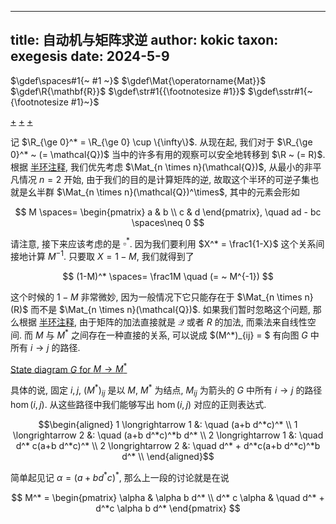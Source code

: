 
---
title: 自动机与矩阵求逆
author: kokic
taxon: exegesis
date: 2024-5-9
---

$\gdef\spaces#1{~ #1 ~}$
$\gdef\Mat{\operatorname{Mat}}$
$\gdef\R{\mathbf{R}}$
$\gdef\str#1{{\footnotesize #1}}$
$\gdef\sstr#1{~{\footnotesize #1}~}$

[+](/linear-algebra/regular-language.md#:embed)
[+](/linear-algebra/semiring.md#:embed)
[+](/linear-algebra/star-semiring.md#:embed)

记 $\R_{\ge 0}^* = \R_{\ge 0} \cup \{\infty\}$. 从现在起, 我们对于 $\R_{\ge 0}^* ~ (= \mathcal{Q})$ 当中的许多有用的观察可以安全地转移到 $\R ~ (= R)$. 根据 [半环注释](/linear-algebra/semiring.md), 我们优先考虑 $\Mat_{n \times n}(\mathcal{Q})$, 从最小的非平凡情况 $n=2$ 开始, 由于我们的目的是计算矩阵的逆, 故取这个半环的可逆子集也就是幺半群 $\Mat_{n \times n}(\mathcal{Q})^\times$,  其中的元素会形如

$$
M \spaces= \begin{pmatrix} a & b \\ c & d \end{pmatrix}, \quad
ad - bc \spaces\neq 0
$$

请注意, 接下来应该考虑的是 $\square^*$. 因为我们要利用 $X^* = \frac1{1-X}$ 这个关系间接地计算 $M^{-1}$. 只要取 $X = 1-M$, 我们就得到了 

$$
(1-M)^* \spaces= \frac1M \quad (= ~ M^{-1})
$$

这个时候的 $1-M$ 非常微妙, 因为一般情况下它只能存在于 $\Mat_{n \times n}(R)$ 而不是 $\Mat_{n \times n}(\mathcal{Q})$.  如果我们暂时忽略这个问题, 那么根据 [半环注释](/linear-algebra/semiring.md), 由于矩阵的加法直接就是 $\mathcal{Q}$ 或者 $R$ 的加法, 而乘法来自线性空间. 而 $M$ 与 $M^*$ 之间存在一种直接的关系, 可以说成 $(M^*)_{ij} = $ 有向图 $G$ 中所有 $i \to j$ 的路径. 

[State diagram $G$ for $M \to M^*$](/linear-algebra/automata-matrix-0001.typ#:block)

具体的说, 固定 $i,j$, $(M^*)_{ij}$ 是以 $M$, $M^*$ 为结点, $M_{ij}$ 为箭头的 $G$ 中所有 $i \to j$ 的路径 $\hom(i,j)$. 从这些路径中我们能够写出 $\hom(i,j)$ 对应的正则表达式. 

$$\begin{aligned}
  1 \longrightarrow 1 &: \quad (a+b d^*c)^* \\
  1 \longrightarrow 2 &: \quad (a+b d^*c)^*b d^* \\
  2 \longrightarrow 1 &: \quad d^* c(a+b d^*c)^* \\
  2 \longrightarrow 2 &: \quad d^* + d^*c(a+b d^*c)^*b d^* \\
\end{aligned}$$

简单起见记 $\alpha = (a+b d^*c)^*$, 那么上一段的讨论就是在说

$$
M^* = \begin{pmatrix}
\alpha & \alpha b d^* \\
d^* c \alpha & \quad d^* + d^*c \alpha b d^*
\end{pmatrix}
$$
